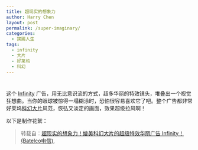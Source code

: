 ```yaml
---
title: 超现实的想象力
author: Harry Chen
layout: post
permalink: /super-imaginary/
categories:
  - 挨踢人生
tags:
  - infinity
  - 大片
  - 好莱坞
  - 科幻
---
```

# 

这个 [Infinity][1] 广告，用无比意识流的方式，超多华丽的特效镜头，堆叠出一个视觉狂想曲。当你的眼球被惊得一塌糊涂时，恐怕很容易喜欢它了吧。整个广告都非常好莱坞[科幻大片][2]风范，恢弘又淡定的画面，效果超级拉风啊！

以下是制作花絮：

> 转载自：[超现实的想象力！媲美科幻大片的超级特效华丽广告 Infinity！ (Batelco电信)][1],

   [1]: http://www.ipc.me/batelco-infinity.html
   [2]: http://www.ipc.me/batelco-infinity%20.html
